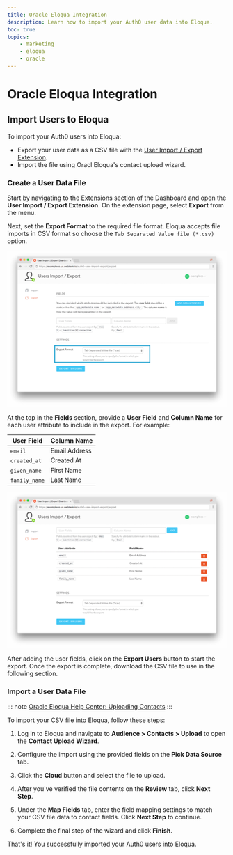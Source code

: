 ```yaml
---
title: Oracle Eloqua Integration
description: Learn how to import your Auth0 user data into Eloqua.
toc: true
topics:
    - marketing
    - eloqua
    - oracle
---
```


# Oracle Eloqua Integration

## Import Users to Eloqua

To import your Auth0 users into Eloqua:

- Export your user data as a CSV file with the [User Import / Export Extension](/extensions/user-import-export).
- Import the file using Oracl Eloqua's contact upload wizard.

### Create a User Data File

Start by navigating to the [Extensions](${manage_url}/#/extensions) section of the Dashboard and open the **User Import / Export Extension**. On the extension page, select **Export** from the menu.

Next, set the **Export Format** to the required file format. Eloqua accepts file imports in CSV format so choose the `Tab Separated Value file (*.csv)` option.

![User Import/Export Extension Format](/media/articles/integrations/marketing/import-export-set-format.png)

At the top in the **Fields** section, provide a **User Field** and **Column Name** for each user attribute to include in the export. For example:

User Field | Column Name
-----------|------------
`email` | Email Address
`created_at` | Created At
`given_name` | First Name
`family_name` | Last Name

![User Import/Export Extension Fields](/media/articles/integrations/marketing/import-export-fields.png)

After adding the user fields, click on the **Export Users** button to start the export. Once the export is complete, download the CSV file to use in the following section.

### Import a User Data File

::: note
[Oracle Eloqua Help Center: Uploading Contacts](https://docs.oracle.com/cloud/latest/marketingcs_gs/OMCAA/index.html#Help/Contacts/Tasks/UploadingContacts.htm)
:::

To import your CSV file into Eloqua, follow these steps:

1. Log in to Eloqua and navigate to **Audience > Contacts > Upload** to open the **Contact Upload Wizard**.

2. Configure the import using the provided fields on the **Pick Data Source** tab.

3. Click the **Cloud** button and select the file to upload.

4. After you've verified the file contents on the **Review** tab, click **Next Step**.

5. Under the **Map Fields** tab, enter the field mapping settings to match your CSV file data to contact fields. Click **Next Step** to continue.

6. Complete the final step of the wizard and click **Finish**.

That's it! You successfully imported your Auth0 users into Eloqua.